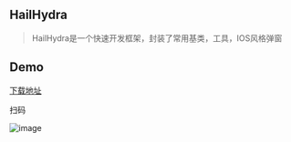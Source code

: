 ## HailHydra

> HailHydra是一个快速开发框架，封装了常用基类，工具，IOS风格弹窗



## Demo

[下载地址](<https://www.pgyer.com/LVg8>)



扫码

![image](https://github.com/yeqiu/HailHydra/blob/master/art/%E4%BA%8C%E7%BB%B4%E7%A0%81.png)
